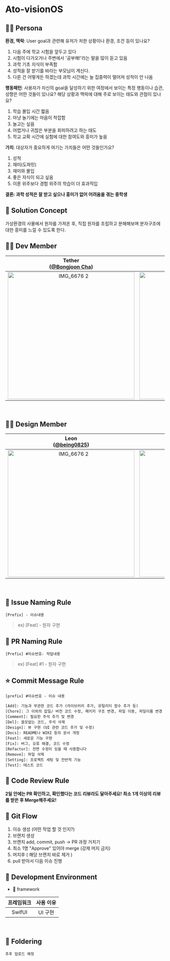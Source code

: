 # Ato-visionOS
## 👦🏻 **Persona**
**환경, 맥락**: User goal과 관련해 유저가 처한 상황이나 환경, 조건 등이 있나요?
  1. 다음 주에 학교 시험을 앞두고 있다
  2. 시험이 다가오거나 주변에서 '공부해!'라는 말을 많이 듣고 있음
  3. 과학 기초 지식이 부족함
  4. 성적을 잘 받기를 바라는 부모님이 계신다.
  5. 다른 건 어떻게든 하겠는데 과학 시간에는 늘 집중력이 떨어져 성적이 안 나옴

**행동패턴**: 
사용자가 자신의 goal을 달성하기 위한 여정에서 보이는 특정 행동이나 습관, 성향은 어떤 것들이 있나요?
해당 상황과 맥락에 대해 주로 보이는 태도와 관점이 있나요?
  1. 학습 몰입 시간 짧음
  2. 마냥 놀기에는 마음이 착잡함
  3. 놀고는 싶음
  4. 어렵거나 귀찮은 부분을 회피하려고 하는 태도
  5. 학교 교확 시간에 실험에 대한 참여도와 흥미가 높음

**가치**: 대상자가 중요하게 여기는 가치들은 어떤 것들인가요?
  1. 성적
  2. 재미(도파민)
  3. 재미와 몰입
  4. 좋은 자식이 되고 싶음
  5. 이론 위주보다 경험 위주의 학습이 더 효과적입

**결론: 과학 성적은 잘 받고 싶으나 흥미가 없어 어려움을 겪는 중학생**
<br>

## 🌟 **Solution Concept**
가상환경의 사물에서 원자를 가져온 후, 직접 원자를 조립하고 분해해보며 분자구조에 대한 흥미를 느낄 수 있도록 한다.
<br>

## **🧑‍💻 Dev Member**
| Tether<br/>([@Bongjoon Cha](https://github.com/bongjooncha)) | Mary<br/>([@Ellyhs](https://github.com/Ellyhs)) | My<br/>([@wjdalswl](https://github.com/wjdalswl)) |
| :---: | :---: | :---: |
| <img width="400" alt="IMG_6676 2" src="https://avatars.githubusercontent.com/u/111486323?v=4"> | <img width="400" alt="IMG_6678" src="https://avatars.githubusercontent.com/u/143228122?v=4"> | <img width="400" alt="IMG_6677" src="https://avatars.githubusercontent.com/u/109158284?v=4"> |
<br>

## **🧑‍💻 Design Member**
| Leon<br/>([@being0825](https://github.com/being0825)) | Yuha<br/>([@wyuhau2](https://github.com/yuhau2)) |
| :---: | :---: |
| <img width="400" alt="IMG_6676 2" src="https://github.com/user-attachments/assets/23176f83-ba2f-4589-b19b-db4cf7524056" /> | <img width="400" alt="IMG_6678" src="https://avatars.githubusercontent.com/u/213007373?v=4"> |
<br>

## **📌 Issue Naming Rule**

`[Prefix] - 이슈내용`

> ex) [Feat] - 원자 구현


## **📌 PR Naming Rule**

`[Prefix] #이슈번호- 작업내용`

> ex) [Feat] #1 - 원자 구현


## **⭐️ Commit Message Rule**

`[prefix] #이슈번호 - 이슈 내용`

```
[Add]: 기능과 무관한 코드 추가 (라이브러리 추가, 유틸리티 함수 추가 등)
[Chore]: 그 이외의 잡일/ 버전 코드 수정, 패키지 구조 변경, 파일 이동, 파일이름 변경
[Comment]: 필요한 주석 추가 및 변경
[Del]: 쓸모없는 코드, 주석 삭제
[Design]: 뷰 구현 (UI 관련 코드 추가 및 수정)
[Docs]: README나 WIKI 등의 문서 개정
[Feat]: 새로운 기능 구현
[Fix]: 버그, 오류 해결, 코드 수정
[Refactor]: 전면 수정이 있을 때 사용합니다
[Remove]: 파일 삭제
[Setting]: 프로젝트 세팅 및 전반적 기능
[Test]: 테스트 코드
```

## **📌 Code Review Rule**

**2일 안에는 PR 확인하고, 확인했다는 코드 리뷰라도 달아주세요!**
**최소 1개 이상의 리뷰를 받은 후 Merge해주세요!**


## **📌 Git Flow**

1. 이슈 생성 (어떤 작업 할 것 인지?)
2. 브랜치 생성
3. 브랜치 add, commit, push → PR 과정 거치기
4. 최소 1명 "Approve" 있어야 merge (강제 머지 금지)
5. 머지후 ( 해당 브랜치 바로 제거 )
6. pull 받아서 다음 이슈 진행


## **📖 Development Environment**

 - 🧱 framework

프레임워크 | 사용 이유 
:---------:|:----------:
 SwifUI | UI 구현

<br>

## **📂 Foldering**

```
추후 업로드 예정
```

